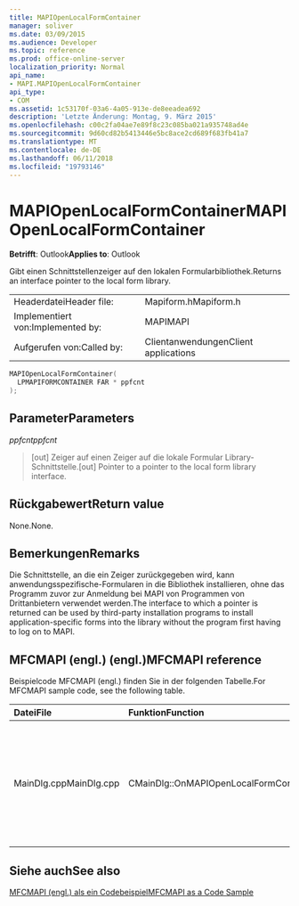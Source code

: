 ```yaml
---
title: MAPIOpenLocalFormContainer
manager: soliver
ms.date: 03/09/2015
ms.audience: Developer
ms.topic: reference
ms.prod: office-online-server
localization_priority: Normal
api_name:
- MAPI.MAPIOpenLocalFormContainer
api_type:
- COM
ms.assetid: 1c53170f-03a6-4a05-913e-de8eeadea692
description: 'Letzte Änderung: Montag, 9. März 2015'
ms.openlocfilehash: c00c2fa04ae7e89f8c23c085ba021a935748ad4e
ms.sourcegitcommit: 9d60cd82b5413446e5bc8ace2cd689f683fb41a7
ms.translationtype: MT
ms.contentlocale: de-DE
ms.lasthandoff: 06/11/2018
ms.locfileid: "19793146"
---
```

# <a name="mapiopenlocalformcontainer"></a><span data-ttu-id="48f6d-103">MAPIOpenLocalFormContainer</span><span class="sxs-lookup"><span data-stu-id="48f6d-103">MAPIOpenLocalFormContainer</span></span>

  
  
<span data-ttu-id="48f6d-104">**Betrifft**: Outlook</span><span class="sxs-lookup"><span data-stu-id="48f6d-104">**Applies to**: Outlook</span></span> 
  
<span data-ttu-id="48f6d-105">Gibt einen Schnittstellenzeiger auf den lokalen Formularbibliothek.</span><span class="sxs-lookup"><span data-stu-id="48f6d-105">Returns an interface pointer to the local form library.</span></span> 
  
|||
|:-----|:-----|
|<span data-ttu-id="48f6d-106">Headerdatei</span><span class="sxs-lookup"><span data-stu-id="48f6d-106">Header file:</span></span>  <br/> |<span data-ttu-id="48f6d-107">Mapiform.h</span><span class="sxs-lookup"><span data-stu-id="48f6d-107">Mapiform.h</span></span>  <br/> |
|<span data-ttu-id="48f6d-108">Implementiert von:</span><span class="sxs-lookup"><span data-stu-id="48f6d-108">Implemented by:</span></span>  <br/> |<span data-ttu-id="48f6d-109">MAPI</span><span class="sxs-lookup"><span data-stu-id="48f6d-109">MAPI</span></span>  <br/> |
|<span data-ttu-id="48f6d-110">Aufgerufen von:</span><span class="sxs-lookup"><span data-stu-id="48f6d-110">Called by:</span></span>  <br/> |<span data-ttu-id="48f6d-111">Clientanwendungen</span><span class="sxs-lookup"><span data-stu-id="48f6d-111">Client applications</span></span>  <br/> |
   
```cpp
MAPIOpenLocalFormContainer(
  LPMAPIFORMCONTAINER FAR * ppfcnt
);
```

## <a name="parameters"></a><span data-ttu-id="48f6d-112">Parameter</span><span class="sxs-lookup"><span data-stu-id="48f6d-112">Parameters</span></span>

 <span data-ttu-id="48f6d-113">_ppfcnt_</span><span class="sxs-lookup"><span data-stu-id="48f6d-113">_ppfcnt_</span></span>
  
> <span data-ttu-id="48f6d-114">[out] Zeiger auf einen Zeiger auf die lokale Formular Library-Schnittstelle.</span><span class="sxs-lookup"><span data-stu-id="48f6d-114">[out] Pointer to a pointer to the local form library interface.</span></span>
    
## <a name="return-value"></a><span data-ttu-id="48f6d-115">Rückgabewert</span><span class="sxs-lookup"><span data-stu-id="48f6d-115">Return value</span></span>

<span data-ttu-id="48f6d-116">None.</span><span class="sxs-lookup"><span data-stu-id="48f6d-116">None.</span></span>
  
## <a name="remarks"></a><span data-ttu-id="48f6d-117">Bemerkungen</span><span class="sxs-lookup"><span data-stu-id="48f6d-117">Remarks</span></span>

<span data-ttu-id="48f6d-118">Die Schnittstelle, an die ein Zeiger zurückgegeben wird, kann anwendungsspezifische-Formularen in die Bibliothek installieren, ohne das Programm zuvor zur Anmeldung bei MAPI von Programmen von Drittanbietern verwendet werden.</span><span class="sxs-lookup"><span data-stu-id="48f6d-118">The interface to which a pointer is returned can be used by third-party installation programs to install application-specific forms into the library without the program first having to log on to MAPI.</span></span> 
  
## <a name="mfcmapi-reference"></a><span data-ttu-id="48f6d-119">MFCMAPI (engl.) (engl.)</span><span class="sxs-lookup"><span data-stu-id="48f6d-119">MFCMAPI reference</span></span>

<span data-ttu-id="48f6d-120">Beispielcode MFCMAPI (engl.) finden Sie in der folgenden Tabelle.</span><span class="sxs-lookup"><span data-stu-id="48f6d-120">For MFCMAPI sample code, see the following table.</span></span>
  
|<span data-ttu-id="48f6d-121">**Datei**</span><span class="sxs-lookup"><span data-stu-id="48f6d-121">**File**</span></span>|<span data-ttu-id="48f6d-122">**Funktion**</span><span class="sxs-lookup"><span data-stu-id="48f6d-122">**Function**</span></span>|<span data-ttu-id="48f6d-123">**Comment**</span><span class="sxs-lookup"><span data-stu-id="48f6d-123">**Comment**</span></span>|
|:-----|:-----|:-----|
|<span data-ttu-id="48f6d-124">MainDlg.cpp</span><span class="sxs-lookup"><span data-stu-id="48f6d-124">MainDlg.cpp</span></span>  <br/> |<span data-ttu-id="48f6d-125">CMainDlg::OnMAPIOpenLocalFormContainer</span><span class="sxs-lookup"><span data-stu-id="48f6d-125">CMainDlg::OnMAPIOpenLocalFormContainer</span></span>  <br/> |<span data-ttu-id="48f6d-126">MFCMAPI (engl.) verwendet die **MAPIOpenLocalFormContainer** -Methode, um den lokalen Formular Container zum Rendern in einem neuen Fenster öffnen.</span><span class="sxs-lookup"><span data-stu-id="48f6d-126">MFCMAPI uses the **MAPIOpenLocalFormContainer** method to open the local form container to render in a new window.</span></span>  <br/> |
   
## <a name="see-also"></a><span data-ttu-id="48f6d-127">Siehe auch</span><span class="sxs-lookup"><span data-stu-id="48f6d-127">See also</span></span>



[<span data-ttu-id="48f6d-128">MFCMAPI (engl.) als ein Codebeispiel</span><span class="sxs-lookup"><span data-stu-id="48f6d-128">MFCMAPI as a Code Sample</span></span>](mfcmapi-as-a-code-sample.md)

